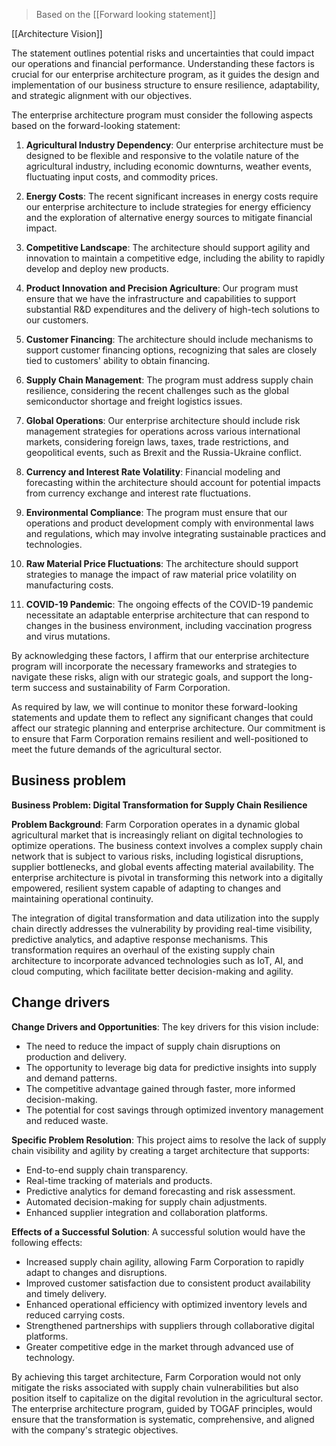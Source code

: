 > Based on the [[Forward looking statement]]

[[Architecture Vision]]

The statement outlines potential risks and uncertainties that could impact our operations and financial performance. Understanding these factors is crucial for our enterprise architecture program, as it guides the design and implementation of our business structure to ensure resilience, adaptability, and strategic alignment with our objectives.

The enterprise architecture program must consider the following aspects based on the forward-looking statement:

1. **Agricultural Industry Dependency**: Our enterprise architecture must be designed to be flexible and responsive to the volatile nature of the agricultural industry, including economic downturns, weather events, fluctuating input costs, and commodity prices.
    
2. **Energy Costs**: The recent significant increases in energy costs require our enterprise architecture to include strategies for energy efficiency and the exploration of alternative energy sources to mitigate financial impact.
    
3. **Competitive Landscape**: The architecture should support agility and innovation to maintain a competitive edge, including the ability to rapidly develop and deploy new products.
    
4. **Product Innovation and Precision Agriculture**: Our program must ensure that we have the infrastructure and capabilities to support substantial R&D expenditures and the delivery of high-tech solutions to our customers.
    
5. **Customer Financing**: The architecture should include mechanisms to support customer financing options, recognizing that sales are closely tied to customers' ability to obtain financing.
    
6. **Supply Chain Management**: The program must address supply chain resilience, considering the recent challenges such as the global semiconductor shortage and freight logistics issues.
    
7. **Global Operations**: Our enterprise architecture should include risk management strategies for operations across various international markets, considering foreign laws, taxes, trade restrictions, and geopolitical events, such as Brexit and the Russia-Ukraine conflict.
    
8. **Currency and Interest Rate Volatility**: Financial modeling and forecasting within the architecture should account for potential impacts from currency exchange and interest rate fluctuations.
    
9. **Environmental Compliance**: The program must ensure that our operations and product development comply with environmental laws and regulations, which may involve integrating sustainable practices and technologies.
    
10. **Raw Material Price Fluctuations**: The architecture should support strategies to manage the impact of raw material price volatility on manufacturing costs.
    
11. **COVID-19 Pandemic**: The ongoing effects of the COVID-19 pandemic necessitate an adaptable enterprise architecture that can respond to changes in the business environment, including vaccination progress and virus mutations.
    

By acknowledging these factors, I affirm that our enterprise architecture program will incorporate the necessary frameworks and strategies to navigate these risks, align with our strategic goals, and support the long-term success and sustainability of Farm Corporation.

As required by law, we will continue to monitor these forward-looking statements and update them to reflect any significant changes that could affect our strategic planning and enterprise architecture. Our commitment is to ensure that Farm Corporation remains resilient and well-positioned to meet the future demands of the agricultural sector.

## Business problem

**Business Problem: Digital Transformation for Supply Chain Resilience**

**Problem Background**: Farm Corporation operates in a dynamic global agricultural market that is increasingly reliant on digital technologies to optimize operations. The business context involves a complex supply chain network that is subject to various risks, including logistical disruptions, supplier bottlenecks, and global events affecting material availability. The enterprise architecture is pivotal in transforming this network into a digitally empowered, resilient system capable of adapting to changes and maintaining operational continuity.

The integration of digital transformation and data utilization into the supply chain directly addresses the vulnerability by providing real-time visibility, predictive analytics, and adaptive response mechanisms. This transformation requires an overhaul of the existing supply chain architecture to incorporate advanced technologies such as IoT, AI, and cloud computing, which facilitate better decision-making and agility.

## Change drivers

**Change Drivers and Opportunities**: The key drivers for this vision include:

- The need to reduce the impact of supply chain disruptions on production and delivery.
- The opportunity to leverage big data for predictive insights into supply and demand patterns.
- The competitive advantage gained through faster, more informed decision-making.
- The potential for cost savings through optimized inventory management and reduced waste.

**Specific Problem Resolution**: This project aims to resolve the lack of supply chain visibility and agility by creating a target architecture that supports:

- End-to-end supply chain transparency.
- Real-time tracking of materials and products.
- Predictive analytics for demand forecasting and risk assessment.
- Automated decision-making for supply chain adjustments.
- Enhanced supplier integration and collaboration platforms.

**Effects of a Successful Solution**: A successful solution would have the following effects:

- Increased supply chain agility, allowing Farm Corporation to rapidly adapt to changes and disruptions.
- Improved customer satisfaction due to consistent product availability and timely delivery.
- Enhanced operational efficiency with optimized inventory levels and reduced carrying costs.
- Strengthened partnerships with suppliers through collaborative digital platforms.
- Greater competitive edge in the market through advanced use of technology.

By achieving this target architecture, Farm Corporation would not only mitigate the risks associated with supply chain vulnerabilities but also position itself to capitalize on the digital revolution in the agricultural sector. The enterprise architecture program, guided by TOGAF principles, would ensure that the transformation is systematic, comprehensive, and aligned with the company's strategic objectives.